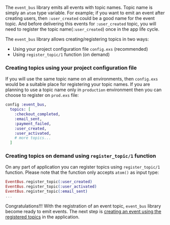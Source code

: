 The `event_bus` library emits all events with topic names. Topic name is simply an `atom` type variable. For example; if you want to emit an event after creating users, then `:user_created` could be a good name for the event topic. And before delivering this events for `:user_created` topic, you will need to register the topic name(`:user_created`) once in the app life cycle.

The `event_bus` library allows creating/registering topics in two ways:
* Using your project configuration file `config.exs` (recommended)
* Using `register_topic/1` function (on demand)

### Creating topics using your project configuration file

If you will use the same topic name on all environments, then `config.exs` would be a suitable place for registering your topic names. If you are planning to use a topic name only in `production` environment then you can choose to register on `prod.exs` file:

```elixir
config :event_bus,
  topics: [
    :checkout_completed, 
    :email_sent,
    :payment_failed, 
    :user_created, 
    :user_activated,  
    # more topics...
  ]
```

### Creating topics on demand using `register_topic/1` function

On any part of application you can register topics using `register_topic/1` function. Please note that the function only accepts `atom()` as input type:

```elixir
EventBus.register_topic(:user_created)
EventBus.register_topic(:user_activated)
EventBus.register_topic(:email_sent)
...
```

Congratulations!!! With the registration of an event topic, `event_bus` library become ready to emit events. The next step is [creating an event using the registered topics](https://github.com/otobus/event_bus/wiki/Emitting-Dispatching-an-Event) in the application.